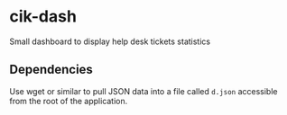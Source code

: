 # cik-dash
Small dashboard to display help desk tickets statistics

## Dependencies
Use wget or similar to pull JSON data into a file called `d.json` accessible from the root of the application.
